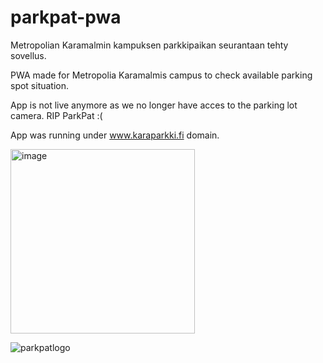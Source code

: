 # parkpat-pwa


Metropolian Karamalmin kampuksen parkkipaikan seurantaan tehty sovellus.

PWA made for Metropolia Karamalmis campus to check available parking spot situation.

App is not live anymore as we no longer have acces to the parking lot camera. 
RIP ParkPat :(

App was running under www.karaparkki.fi domain.




<img width="295" alt="image" src="https://user-images.githubusercontent.com/63448548/189776851-ec4a00c7-caac-4bee-b098-278eab02281c.png">







![parkpatlogo](https://user-images.githubusercontent.com/63448548/143406316-8ccdf0d9-045a-4a75-9a9e-b3ffc57c1e24.png)
